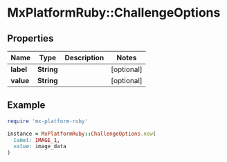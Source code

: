 # MxPlatformRuby::ChallengeOptions

## Properties

| Name | Type | Description | Notes |
| ---- | ---- | ----------- | ----- |
| **label** | **String** |  | [optional] |
| **value** | **String** |  | [optional] |

## Example

```ruby
require 'mx-platform-ruby'

instance = MxPlatformRuby::ChallengeOptions.new(
  label: IMAGE_1,
  value: image_data
)
```

